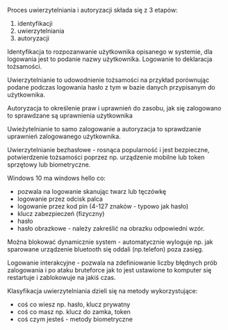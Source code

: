 
Proces uwierzytelniania i autoryzacji składa się z 3 etapów:
1. identyfikacji
2. uwierzytelniania
3. autoryzacji

Identyfikacja to rozpozanwanie użytkownika opisanego w systemie, dla logowania jest to podanie nazwy użytkownika. Logowanie to deklaracja tożsamości.

Uwierzytelnianie to udowodnienie tożsamości na przykład porównując podane podczas logowania hasło z tym w bazie danych przypisanym do użytkownika.

Autoryzacja to określenie praw i uprawnień do zasobu, jak się zalogowano to sprawdzane są uprawnienia użytkownika

Uwieżytelnianie to samo zalogowanie a autoryzacja to sprawdzanie uprawnień zalogowanego użytkownika.

Uwierzytelnianie bezhasłowe - rosnąca popularność i jest bezpieczne, potwierdzenie tożsamości poprzez np. urządzenie mobilne lub token sprzętowy lub biometryczne.

Windows 10 ma windows hello co:  
- pozwala na logowanie skanując twarz lub tęczówkę
- logowanie przez odcisk palca
- logowanie przez kod pin (4-127 znaków - typowo jak hasło)
- klucz zabezpieczeń (fizyczny)
- hasło
- hasło obrazkowe - należy zakreślić na obrazku odpowiedni wzór.

Można blokować dynamicznie system - automatycznie wyloguje np. jak sparowane urządzenie bluetooth się oddali (np.telefon) poza zasięg.

Logowanie interakcyjne - pozwala na zdefiniowanie liczby błędnych prób zalogowania i po ataku bruteforce jak to jest ustawione to komputer się restartuje i zablokowuje na jakiś czas.


Klasyfikacja uwierzytelniania dzieli się na metody wykorzystujące:
- coś co wiesz np. hasło, klucz prywatny
- coś co masz np. klucz do zamka, token
- coś czym jesteś - metody biometryczne